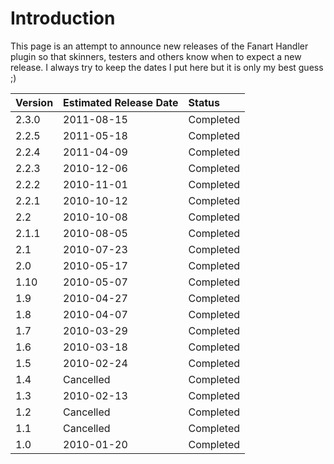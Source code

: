 # Introduction #
This page is an attempt to announce new releases of the Fanart Handler plugin so that skinners, testers and others know when to expect a new release. I always try to keep the dates I put here but it is only my best guess ;)

| **Version** | **Estimated Release Date** | **Status** |
|:------------|:---------------------------|:-----------|
|2.3.0        |2011-08-15                  |Completed   |
|2.2.5        |2011-05-18                  |Completed   |
|2.2.4        |2011-04-09                  |Completed   |
|2.2.3        |2010-12-06                  |Completed   |
|2.2.2        |2010-11-01                  |Completed   |
|2.2.1        |2010-10-12                  |Completed   |
|2.2          |2010-10-08                  |Completed   |
|2.1.1        |2010-08-05                  |Completed   |
|2.1          |2010-07-23                  |Completed   |
|2.0          |2010-05-17                  |Completed   |
|1.10         |2010-05-07                  |Completed   |
|1.9          |2010-04-27                  |Completed   |
|1.8          |2010-04-07                  |Completed   |
|1.7          |2010-03-29                  |Completed   |
|1.6          |2010-03-18                  |Completed   |
|1.5          |2010-02-24                  |Completed   |
|1.4          |Cancelled                   |Completed   |
|1.3          |2010-02-13                  |Completed   |
|1.2          |Cancelled                   |Completed   |
|1.1          |Cancelled                   |Completed   |
|1.0          |2010-01-20                  |Completed   |